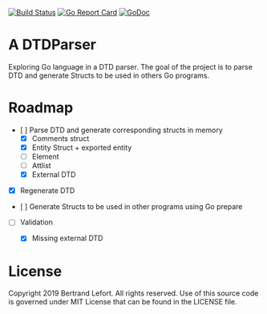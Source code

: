 [![Build Status](https://travis-ci.org/blefort/DTDParser.svg?branch=master)](https://travis-ci.org/blefort/DTDParser) [![Go Report Card](https://goreportcard.com/badge/github.com/blefort/DTDParser)](https://goreportcard.com/report/github.com/blefort/DTDParser)  [![GoDoc](https://godoc.org/github.com/blefort/DTDParser?status.svg)](https://godoc.org/github.com/blefort/DTDParser) 

# A DTDParser

Exploring Go language in a DTD parser.
The goal of the project is to parse DTD and generate Structs to be used in others Go programs.

# Roadmap

* [ ] Parse DTD and generate corresponding structs in memory
    * [X] Comments struct
    * [X] Entity Struct + exported entity
    * [ ] Element
    * [ ] Attlist
    * [X] External DTD
* [X] Regenerate DTD
* [ ] Generate Structs to be used in other programs using Go prepare
* [ ] Validation
   * [X] Missing external DTD


# License

Copyright 2019 Bertrand Lefort. All rights reserved.
Use of this source code is governed under MIT License
that can be found in the LICENSE file.
